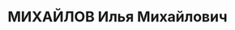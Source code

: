 ---
title: МИХАЙЛОВ Илья Михайлович
description: "ст.политрук 17.02.1936, военком 48-го отд.танкового батальона (-2.1936-),\
  \ ст.инструктор ПО 48 стр. дивизии \n  Приговорен ВК ВС СССР 09.05.1938, Калинин\
  \ - ВМН"
---